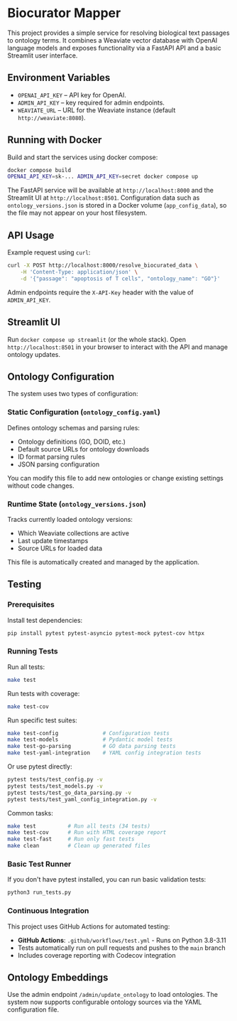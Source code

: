 # Biocurator Mapper

This project provides a simple service for resolving biological text passages to ontology terms. It combines a Weaviate vector database with OpenAI language models and exposes functionality via a FastAPI API and a basic Streamlit user interface.

## Environment Variables

- `OPENAI_API_KEY` – API key for OpenAI.
- `ADMIN_API_KEY` – key required for admin endpoints.
- `WEAVIATE_URL` – URL for the Weaviate instance (default `http://weaviate:8080`).

## Running with Docker

Build and start the services using docker compose:

```bash
docker compose build
OPENAI_API_KEY=sk-... ADMIN_API_KEY=secret docker compose up
```

The FastAPI service will be available at `http://localhost:8000` and the Streamlit UI at `http://localhost:8501`.
Configuration data such as `ontology_versions.json` is stored in a Docker volume (`app_config_data`), so the file may not appear on your host filesystem.

## API Usage

Example request using `curl`:

```bash
curl -X POST http://localhost:8000/resolve_biocurated_data \
    -H 'Content-Type: application/json' \
    -d '{"passage": "apoptosis of T cells", "ontology_name": "GO"}'
```

Admin endpoints require the `X-API-Key` header with the value of `ADMIN_API_KEY`.

## Streamlit UI

Run `docker compose up streamlit` (or the whole stack). Open `http://localhost:8501` in your browser to interact with the API and manage ontology updates.

## Ontology Configuration

The system uses two types of configuration:

### Static Configuration (`ontology_config.yaml`)
Defines ontology schemas and parsing rules:
- Ontology definitions (GO, DOID, etc.)
- Default source URLs for ontology downloads
- ID format parsing rules
- JSON parsing configuration

You can modify this file to add new ontologies or change existing settings without code changes.

### Runtime State (`ontology_versions.json`)
Tracks currently loaded ontology versions:
- Which Weaviate collections are active
- Last update timestamps
- Source URLs for loaded data

This file is automatically created and managed by the application.

## Testing

### Prerequisites

Install test dependencies:

```bash
pip install pytest pytest-asyncio pytest-mock pytest-cov httpx
```

### Running Tests

Run all tests:
```bash
make test
```

Run tests with coverage:
```bash
make test-cov
```

Run specific test suites:
```bash
make test-config              # Configuration tests
make test-models              # Pydantic model tests  
make test-go-parsing          # GO data parsing tests
make test-yaml-integration    # YAML config integration tests
```

Or use pytest directly:
```bash
pytest tests/test_config.py -v
pytest tests/test_models.py -v
pytest tests/test_go_data_parsing.py -v
pytest tests/test_yaml_config_integration.py -v
```

Common tasks:
```bash
make test          # Run all tests (34 tests)
make test-cov      # Run with HTML coverage report
make test-fast     # Run only fast tests
make clean         # Clean up generated files
```

### Basic Test Runner

If you don't have pytest installed, you can run basic validation tests:
```bash
python3 run_tests.py
```

### Continuous Integration

This project uses GitHub Actions for automated testing:

- **GitHub Actions**: `.github/workflows/test.yml` - Runs on Python 3.8-3.11
- Tests automatically run on pull requests and pushes to the `main` branch
- Includes coverage reporting with Codecov integration

## Ontology Embeddings

Use the admin endpoint `/admin/update_ontology` to load ontologies. The system now supports configurable ontology sources via the YAML configuration file.
